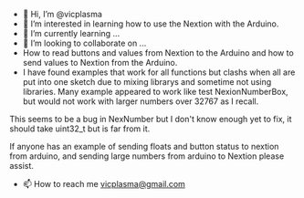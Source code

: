 - 👋 Hi, I’m @vicplasma
- 👀 I’m interested in learning how to use the Nextion with the Arduino.
- 🌱 I’m currently learning ...
- 💞️ I’m looking to collaborate on ...
- How to read buttons and values from Nextion to the Arduino and how to send values to Nextion from the Arduino.
- I have found examples that work for all functions but clashs when all are put into one sketch due to mixing librarys and sometime not using libraries.
Many example appeared to work like test NexionNumberBox, but would not work with larger numbers over 32767 as I recall.

This seems to be a bug in NexNumber but I don't know enough yet to fix, it should take uint32_t but is far from it.

If anyone has an example of sending floats and button status to nextion from arduino, and sending large numbers from arduino to Nextion please assist.

- 📫 How to reach me vicplasma@gmail.com

<!---
vicplasma/vicplasma is a ✨ special ✨ repository because its `README.md` (this file) appears on your GitHub profile.
You can click the Preview link to take a look at your changes.
--->
